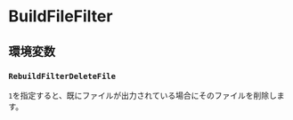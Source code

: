 # BuildFileFilter

## 環境変数

### `RebuildFilterDeleteFile`

`1`を指定すると、既にファイルが出力されている場合にそのファイルを削除します。
